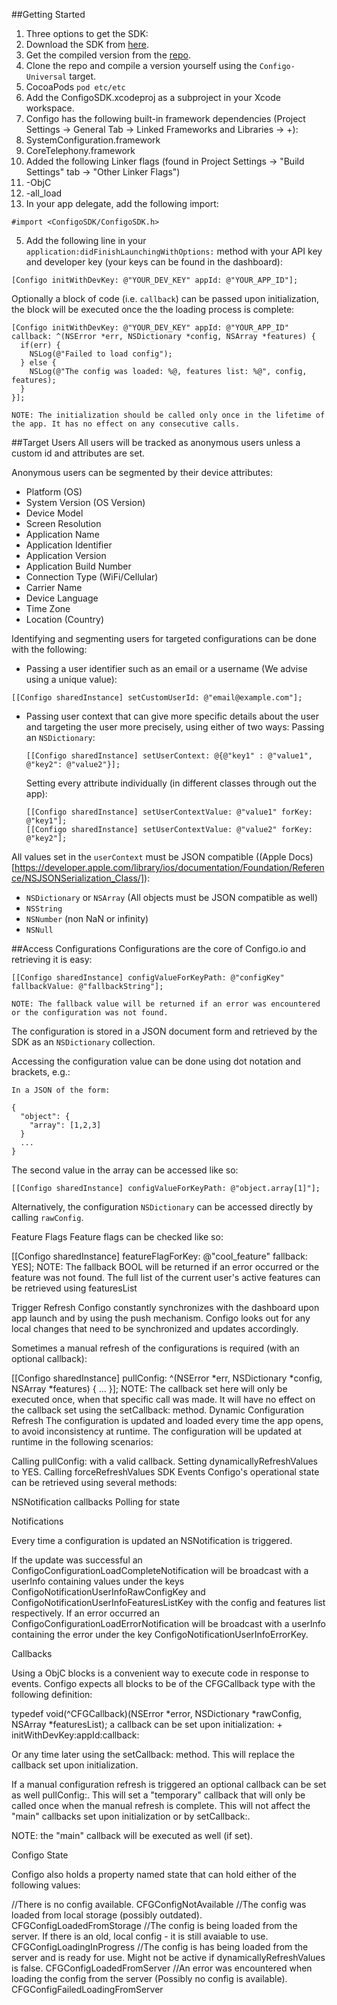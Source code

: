 ##Getting Started
1. Three options to get the SDK:
  1. Download the SDK from [here](https://s3.eu-central-1.amazonaws.com/configo.io/Framework/ConfigoSDK-0.3.7-framework.zip).
  2. Get the compiled version from the [repo](https://github.com/configo-io/configo-ios-sdk/tree/master/ConfigoSDK/Compiled%20Framework).
  3. Clone the repo and compile a version yourself using the `Configo-Universal` target.
  4. CocoaPods `pod etc/etc`
  5. Add the ConfigoSDK.xcodeproj as a subproject in your Xcode workspace.
2. Configo has the following built-in framework dependencies (Project Settings -> General Tab -> Linked Frameworks and Libraries -> +):
  1. SystemConfiguration.framework
  2. CoreTelephony.framework
3. Added the following Linker flags (found in Project Settings -> "Build Settings" tab -> "Other Linker Flags")
  1. -ObjC
  2. -all_load
4. In your app delegate, add the following import:
```
#import <ConfigoSDK/ConfigoSDK.h>
```
5. Add the following line in your `application:didFinishLaunchingWithOptions:` method with your API key and developer key (your keys can be found in the dashboard):
```
[Configo initWithDevKey: @"YOUR_DEV_KEY" appId: @"YOUR_APP_ID"];
```
Optionally a block of code (i.e. `callback`) can be passed upon initialization, the block will be executed once the the loading process is complete:
```
[Configo initWithDevKey: @"YOUR_DEV_KEY" appId: @"YOUR_APP_ID" callback: ^(NSError *err, NSDictionary *config, NSArray *features) {
  if(err) {
    NSLog(@"Failed to load config");
  } else {
    NSLog(@"The config was loaded: %@, features list: %@", config, features);
  }
}];
```
```
NOTE: The initialization should be called only once in the lifetime of the app. It has no effect on any consecutive calls.
```

##Target Users
All users will be tracked as anonymous users unless a custom id and attributes are set.

Anonymous users can be segmented by their device attributes:
* Platform (OS)
* System Version (OS Version)
* Device Model
* Screen Resolution
* Application Name
* Application Identifier
* Application Version
* Application Build Number
* Connection Type (WiFi/Cellular)
* Carrier Name
* Device Language
* Time Zone
* Location (Country)

Identifying and segmenting users for targeted configurations can be done with the following:

* Passing a user identifier such as an email or a username (We advise using a unique value):
```
[[Configo sharedInstance] setCustomUserId: @"email@example.com"];
```
* Passing user context that can give more specific details about the user and targeting the user more precisely, using either of two ways:
  Passing an `NSDictionary`:
  ```
  [[Configo sharedInstance] setUserContext: @{@"key1" : @"value1", @"key2": @"value2"}];
  ```
  Setting every attribute individually (in different classes through out the app):
  ```
  [[Configo sharedInstance] setUserContextValue: @"value1" forKey: @"key1"];
  [[Configo sharedInstance] setUserContextValue: @"value2" forKey: @"key2"];
  ```
  
All values set in the `userContext` must be JSON compatible ((Apple Docs)[https://developer.apple.com/library/ios/documentation/Foundation/Reference/NSJSONSerialization_Class/]):
* `NSDictionary` or `NSArray` (All objects must be JSON compatible as well)
* `NSString`
* `NSNumber` (non NaN or infinity)
* `NSNull`

##Access Configurations
Configurations are the core of Configo.io and retrieving it is easy:

```
[[Configo sharedInstance] configValueForKeyPath: @"configKey" fallbackValue: @"fallbackString"];
```
```
NOTE: The fallback value will be returned if an error was encountered or the configuration was not found.
```
The configuration is stored in a JSON document form and retrieved by the SDK as an `NSDictionary` collection.

Accessing the configuration value can be done using dot notation and brackets, e.g.:
```
In a JSON of the form:

{
  "object": {
    "array": [1,2,3]
  }
  ...
}
```
The second value in the array can be accessed like so:
```
[[Configo sharedInstance] configValueForKeyPath: @"object.array[1]"];
```
Alternatively, the configuration `NSDictionary` can be accessed directly by calling `rawConfig`.

Feature Flags
Feature flags can be checked like so:

[[Configo sharedInstance] featureFlagForKey: @"cool_feature" fallback: YES];
NOTE: The fallback BOOL will be returned if an error occurred or the feature was not found.
The full list of the current user's active features can be retrieved using featuresList

Trigger Refresh
Configo constantly synchronizes with the dashboard upon app launch and by using the push mechanism. Configo looks out for any local changes that need to be synchronized and updates accordingly.

Sometimes a manual refresh of the configurations is required (with an optional callback):

[[Configo sharedInstance] pullConfig: ^(NSError *err, NSDictionary *config, NSArray *features) {
      ...
}];
NOTE: The callback set here will only be executed once, when that specific call was made. It will have no effect on the callback set using the setCallback: method.
Dynamic Configuration Refresh
The configuration is updated and loaded every time the app opens, to avoid inconsistency at runtime. The configuration will be updated at runtime in the following scenarios:

Calling pullConfig: with a valid callback.
Setting dynamicallyRefreshValues to YES.
Calling forceRefreshValues
SDK Events
Configo's operational state can be retrieved using several methods:

NSNotification
callbacks
Polling for state


Notifications

Every time a configuration is updated an NSNotification is triggered.

If the update was successful an ConfigoConfigurationLoadCompleteNotification will be broadcast with a userInfo containing values under the keys ConfigoNotificationUserInfoRawConfigKey and ConfigoNotificationUserInfoFeaturesListKey with the config and features list respectively.
If an error occurred an ConfigoConfigurationLoadErrorNotification will be broadcast with a userInfo containing the error under the key ConfigoNotificationUserInfoErrorKey.


Callbacks

Using a ObjC blocks is a convenient way to execute code in response to events. Configo expects all blocks to be of the CFGCallback type with the following definition:

typedef void(^CFGCallback)(NSError *error, NSDictionary *rawConfig, NSArray *featuresList);
a callback can be set upon initialization: + initWithDevKey:appId:callback:

Or any time later using the setCallback: method. This will replace the callback set upon initialization.

If a manual configuration refresh is triggered an optional callback can be set as well pullConfig:. This will set a "temporary" callback that will only be called once when the manual refresh is complete. This will not affect the "main" callbacks set upon initialization or by setCallback:.

NOTE: the "main" callback will be executed as well (if set).


Configo State

Configo also holds a property named state that can hold either of the following values:

//There is no config available.
CFGConfigNotAvailable
//The config was loaded from local storage (possibly outdated).
CFGConfigLoadedFromStorage
//The config is being loaded from the server. If there is an old, local config - it is still avaiable to use.
CFGConfigLoadingInProgress
//The config is has being loaded from the server and is ready for use. Might not be active if dynamicallyRefreshValues is false.
CFGConfigLoadedFromServer
//An error was encountered when loading the config from the server (Possibly no config is available).
CFGConfigFailedLoadingFromServer
